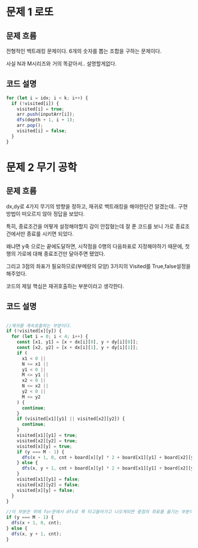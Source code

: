 # 문제 1 로또

## 문제 흐름

전형적인 백트래킹 문제이다. 6개의 숫자를 뽑는 조합을 구하는 문제이다.

사실 N과 M시리즈와 거의 똑같아서.. 설명할게없다.

## 코드 설명

```js
for (let i = idx; i < k; i++) {
  if (!visited[i]) {
    visited[i] = true;
    arr.push(inputArr[i]);
    dfs(depth + 1, i + 1);
    arr.pop();
    visited[i] = false;
  }
}
```

# 문제 2 무기 공학

## 문제 흐름

dx,dy로 4가지 무기의 방향을 정하고, 재귀로 백트래킹을 해야한단건 알겠는데.. 구현방법이 떠오르지 않아 정답을 보았다.

특히, 종료조건을 어떻게 설정해야할지 감이 안잡혔는데 잘 푼 코드를 보니 가로 종료조건에서만 종료를 시키면 되었다.

왜냐면 y축 으로는 끝에도달하면, 시작점을 0행의 다음좌표로 지정해야하기 때문에, 첫행의 가로에 대해 종료조건만 달아주면 됐었다.

그리고 3점의 좌표가 필요하므로(부메랑의 모양) 3가지의 Visited를 True,false설정을 해주었다.

코드의 제일 핵심은 재귀호출하는 부분이라고 생각한다.

## 코드 설명

```js

//재귀를 계속호출하는 부분이다.
if (!visited[x][y]) {
  for (let i = 0; i < 4; i++) {
    const [x1, y1] = [x + dx[i][0], y + dy[i][0]];
    const [x2, y2] = [x + dx[i][1], y + dy[i][1]];
    if (
      x1 < 0 ||
      N <= x1 ||
      y1 < 0 ||
      M <= y1 ||
      x2 < 0 ||
      N <= x2 ||
      y2 < 0 ||
      M <= y2
    ) {
      continue;
    }
    if (visited[x1][y1] || visited[x2][y2]) {
      continue;
    }
    visited[x1][y1] = true;
    visited[x2][y2] = true;
    visited[x][y] = true;
    if (y === M - 1) {
      dfs(x + 1, 0, cnt + board[x][y] * 2 + board[x1][y1] + board[x2][y2]);
    } else {
      dfs(x, y + 1, cnt + board[x][y] * 2 + board[x1][y1] + board[x2][y2]);
    }
    visited[x1][y1] = false;
    visited[x2][y2] = false;
    visited[x][y] = false;
  }
}

//이 부분은 위에 for문에서 dfs로 쭉 타고들어가고 나오게되면 중점의 좌표를 옮기는 부분이다.
if (y === M - 1) {
  dfs(x + 1, 0, cnt);
} else {
  dfs(x, y + 1, cnt);
}
```
